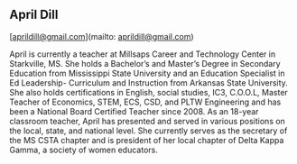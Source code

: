 ## April Dill[aprildill@gmail.com](mailto: aprildill@gmail.com)April is currently a teacher at Millsaps Career and Technology Center in Starkville, MS. She holds a Bachelor’s and Master’s Degree in Secondary Education from Mississippi State University and an Education Specialist in Ed Leadership- Curriculum and Instruction from Arkansas State University. She also holds certifications in English, social studies, IC3, C.O.O.L, Master Teacher of Economics, STEM, ECS, CSD, and PLTW Engineering and has been a National Board Certified Teacher since 2008. As an 18-year classroom teacher, April has presented and served in various positions on the local, state, and national level. She currently serves as the secretary of the MS CSTA chapter and is president of her local chapter of Delta Kappa Gamma, a society of women educators. 